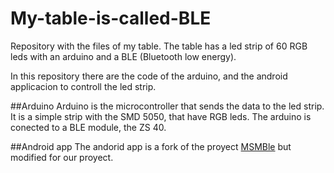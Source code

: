 # My-table-is-called-BLE
Repository with the files of my table. The table has a led strip of 60 RGB leds with an arduino and a BLE (Bluetooth low energy). 

In this repository there are the code of the arduino, and the android applicacion to controll the led strip.

##Arduino
Arduino is the microcontroller that sends the data to the led strip. It is a simple strip with the SMD 5050, that have RGB leds. The arduino is conected to a BLE module, the ZS 40.

##Android app
The andorid app is a fork of the proyect [MSMBle](https://github.com/jmgjmg/MSMBle) but modified for our proyect.
